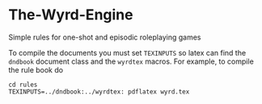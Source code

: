 # The-Wyrd-Engine

Simple rules for one-shot and episodic roleplaying games

To compile the documents you must set `TEXINPUTS` so latex can find the `dndbook` document class and the `wyrdtex` macros. For example, to compile the rule book do

```
cd rules
TEXINPUTS=../dndbook:../wyrdtex: pdflatex wyrd.tex
```

